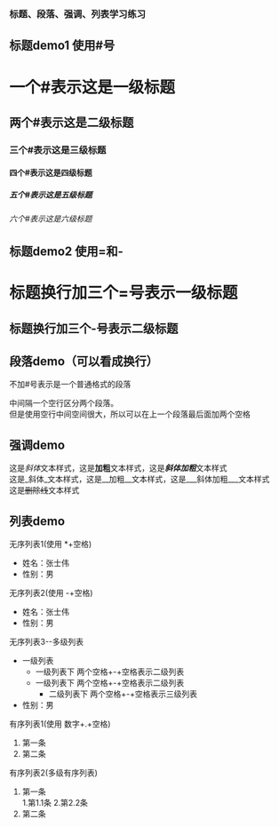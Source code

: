 ### 标题、段落、强调、列表学习练习  

## 标题demo1 使用#号  
# 一个#表示这是一级标题  
## 两个#表示这是二级标题  
### 三个#表示这是三级标题  
#### 四个#表示这是四级标题  
##### 五个#表示这是五级标题  
###### 六个#表示这是六级标题  

## 标题demo2 使用=和-
  
标题换行加三个=号表示一级标题  
===
标题换行加三个-号表示二级标题  
---
 
## 段落demo（可以看成换行）  
不加#号表示是一个普通格式的段落  

中间隔一个空行区分两个段落。  
但是使用空行中间空间很大，所以可以在上一个段落最后面加两个空格  

## 强调demo
这是*斜体*文本样式，这是**加粗**文本样式，这是***斜体加粗***文本样式  
这是_斜体_文本样式，这是__加粗__文本样式，这是___斜体加粗___文本样式  
这是~~删除线~~文本样式

## 列表demo
无序列表1(使用  *+空格)
* 姓名：张士伟
* 性别：男

无序列表2(使用 -+空格)
- 姓名：张士伟
- 性别：男

无序列表3--多级列表
- 一级列表  
  - 一级列表下 两个空格+-+空格表示二级列表
  - 一级列表下 两个空格+-+空格表示二级列表
    - 二级列表下  两个空格+-+空格表示三级列表
- 性别：男

有序列表1(使用 数字+.+空格)
1. 第一条
2. 第二条

有序列表2(多级有序列表)  
1. 第一条  
  1.第1.1条
  2.第2.2条
2. 第二条
